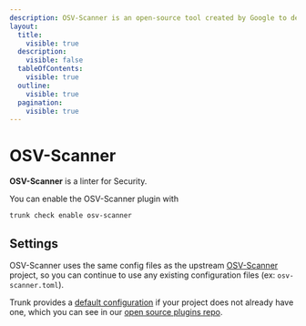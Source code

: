```yaml
---
description: OSV-Scanner is an open-source tool created by Google to detect vulnerabilities in projects by scanning dependencies against the OSV database.
layout:
  title:
    visible: true
  description:
    visible: false
  tableOfContents:
    visible: true
  outline:
    visible: true
  pagination:
    visible: true
---
```


# OSV-Scanner

**OSV-Scanner** is a linter for Security.

You can enable the OSV-Scanner plugin with

```shell
trunk check enable osv-scanner
```

## Settings


OSV-Scanner uses the same config files as the
upstream [OSV-Scanner](https://github.com/google/osv-scanner) project, so you can continue to use any
existing configuration files (ex: `osv-scanner.toml`).
    

Trunk provides a [default configuration](https://github.com/trunk-io/plugins/tree/main/linters/osv-scanner) if your project does not already have one,
which you can see in our [open source plugins repo](https://github.com/trunk-io/plugins/tree/main).
